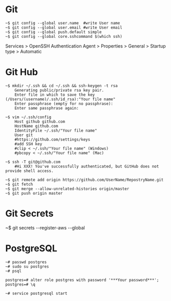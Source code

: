 
#  Git

```shell
~$ git config --global user.name  #write User name
~$ git config --global user.email #write User email
~$ git config --global push.default simple
~$ git config --global core.sshcommand $(which ssh)
```

Services >  OpenSSH Authentication Agent > Properties > General > Startup type > Automatic


#  Git Hub

```shell
~$ mkdir ~/.ssh && cd ~/.ssh && ssh-keygen -t rsa
    Generating public/private rsa key pair.
    Enter file in which to save the key (/Users/(username)/.ssh/id_rsa):"Your file name"
    Enter passphrase (empty for no passphrase):
    Enter same passphrase again:

~$ vim ~/.ssh/config
    Host github github.com
    HostName github.com
    IdentityFile ~/.ssh/"Your file name"
    User git
    #https://github.com/settings/keys
    #add SSH key
    #clip < ~/.ssh/"Your file name" (Windows)
    #pbcopy < ~/.ssh/"Your file name" (Mac)

~$ ssh -T git@github.com
    #Hi XXX! You've successfully authenticated, but GitHub does not provide shell access.

~$ git remote add origin https://github.com/UserName/RepostryName.git
~$ git fetch
~$ git merge --allow-unrelated-histories origin/master
~$ git push origin master
```

#  Git Secrets

~$ git secrets --register-aws --global

# PostgreSQL

```
~# passwd postgres
~# sudo su postgres
~# psql

postgres=# alter role postgres with password '***Your password***';
postgres=# \q

~# service postgresql start
```
